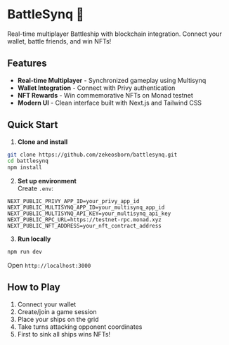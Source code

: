 # BattleSynq 🚢

Real-time multiplayer Battleship with blockchain integration. Connect your wallet, battle friends, and win NFTs!

## Features

- **Real-time Multiplayer** - Synchronized gameplay using Multisynq
- **Wallet Integration** - Connect with Privy authentication  
- **NFT Rewards** - Win commemorative NFTs on Monad testnet
- **Modern UI** - Clean interface built with Next.js and Tailwind CSS

## Quick Start

1. **Clone and install**
```bash
git clone https://github.com/zekeosborn/battlesynq.git
cd battlesynq
npm install
```

2. **Set up environment**  
Create `.env`:
```env
NEXT_PUBLIC_PRIVY_APP_ID=your_privy_app_id
NEXT_PUBLIC_MULTISYNQ_APP_ID=your_multisynq_app_id  
NEXT_PUBLIC_MULTISYNQ_API_KEY=your_multisynq_api_key
NEXT_PUBLIC_RPC_URL=https://testnet-rpc.monad.xyz
NEXT_PUBLIC_NFT_ADDRESS=your_nft_contract_address
```

3. **Run locally**
```bash
npm run dev
```
Open `http://localhost:3000`

## How to Play

1. Connect your wallet
2. Create/join a game session  
3. Place your ships on the grid
4. Take turns attacking opponent coordinates
5. First to sink all ships wins NFTs!

